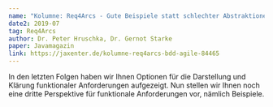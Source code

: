 ```yaml
---
name: "Kolumne: Req4Arcs - Gute Beispiele statt schlechter Abstraktionen"
date2: 2019-07
tag: Req4Arcs
author: Dr. Peter Hruschka, Dr. Gernot Starke
paper: Javamagazin
link: https://jaxenter.de/kolumne-req4arcs-bdd-agile-84465
---
```

In den letzten Folgen haben wir Ihnen Optionen für die Darstellung und Klärung
funktionaler Anforderungen aufgezeigt.
Nun stellen wir Ihnen noch eine dritte Perspektive für funktionale Anforderungen vor,
nämlich Beispiele.